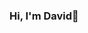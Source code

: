 ### Hi, I'm David👋

<!--
**Zummy2/Zummy2** is a ✨ _special_ ✨ repository because its `README.md` (this file) appears on your GitHub profile.

Here are some ideas to get you started:

- 🔭 I’m currently working on ...

- 🌱 I’m currently learning Machine Learning and its applications

- 👯 I’m looking to collaborate on projects related to sports, health and business/finance

- 💼 Currenly open to full time Data Analyst Roles.

- 📫 You can reach me at [my email](davidonwachukwu00@gmail.com)

- 😄 Pronouns: ...

- ⚡ Fun fact: ...

-->


